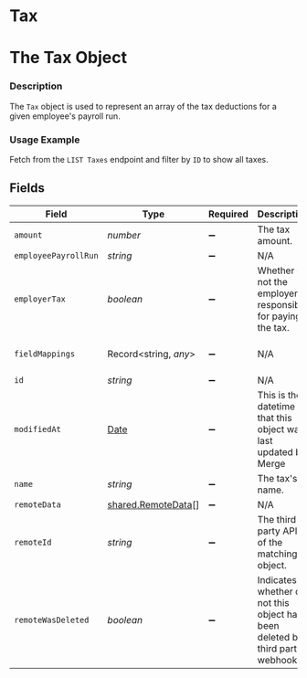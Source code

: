 # Tax

# The Tax Object
### Description
The `Tax` object is used to represent an array of the tax deductions for a given employee's payroll run.

### Usage Example
Fetch from the `LIST Taxes` endpoint and filter by `ID` to show all taxes.


## Fields

| Field                                                                                                                         | Type                                                                                                                          | Required                                                                                                                      | Description                                                                                                                   | Example                                                                                                                       |
| ----------------------------------------------------------------------------------------------------------------------------- | ----------------------------------------------------------------------------------------------------------------------------- | ----------------------------------------------------------------------------------------------------------------------------- | ----------------------------------------------------------------------------------------------------------------------------- | ----------------------------------------------------------------------------------------------------------------------------- |
| `amount`                                                                                                                      | *number*                                                                                                                      | :heavy_minus_sign:                                                                                                            | The tax amount.                                                                                                               | 100.25                                                                                                                        |
| `employeePayrollRun`                                                                                                          | *string*                                                                                                                      | :heavy_minus_sign:                                                                                                            | N/A                                                                                                                           | 35347df1-95e7-46e2-93cc-66f1191edca5                                                                                          |
| `employerTax`                                                                                                                 | *boolean*                                                                                                                     | :heavy_minus_sign:                                                                                                            | Whether or not the employer is responsible for paying the tax.                                                                | False                                                                                                                         |
| `fieldMappings`                                                                                                               | Record<string, *any*>                                                                                                         | :heavy_minus_sign:                                                                                                            | N/A                                                                                                                           | {"organization_defined_targets":{"custom_key":"custom_value"},"linked_account_defined_targets":{"custom_key":"custom_value"}} |
| `id`                                                                                                                          | *string*                                                                                                                      | :heavy_minus_sign:                                                                                                            | N/A                                                                                                                           | e3a825fd-c38d-4095-a717-df98c4cb9ebc                                                                                          |
| `modifiedAt`                                                                                                                  | [Date](https://developer.mozilla.org/en-US/docs/Web/JavaScript/Reference/Global_Objects/Date)                                 | :heavy_minus_sign:                                                                                                            | This is the datetime that this object was last updated by Merge                                                               | 2021-10-16T00:00:00Z                                                                                                          |
| `name`                                                                                                                        | *string*                                                                                                                      | :heavy_minus_sign:                                                                                                            | The tax's name.                                                                                                               | California State Income Tax                                                                                                   |
| `remoteData`                                                                                                                  | [shared.RemoteData](../../../sdk/models/shared/remotedata.md)[]                                                               | :heavy_minus_sign:                                                                                                            | N/A                                                                                                                           |                                                                                                                               |
| `remoteId`                                                                                                                    | *string*                                                                                                                      | :heavy_minus_sign:                                                                                                            | The third-party API ID of the matching object.                                                                                | 26806834                                                                                                                      |
| `remoteWasDeleted`                                                                                                            | *boolean*                                                                                                                     | :heavy_minus_sign:                                                                                                            | Indicates whether or not this object has been deleted by third party webhooks.                                                |                                                                                                                               |